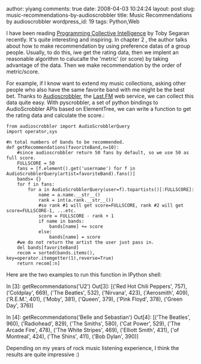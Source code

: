 author: yiyang
comments: true
date: 2008-04-03 10:24:24
layout: post
slug: music-recommendations-by-audioscrobbler
title: Music Recommendations by audioscrobbler
wordpress_id: 19
tags: Python,Web

I have been reading [Programming Collective Intelligence](http://www.oreilly.com/catalog/9780596529321) by Toby Segaran recently. It's quite interesting and inspiring. In chapter 2 , the author talks about how to make recommendation by using preference datas of  a  group  people.  Usually, to  do this, iwe get the rating data, then we implent an reasonable algorithm to calucalte the 'metric' (or score) by taking advantage of the data. Then we make recommendation by the order of metric/score.

For  example, if I know want to extend my music collections, asking other people who also have the same favorite band with me  might be the best bet. Thanks to [Audioscrobbler](http://www.audioscrobbler.net/data/webservices/), the [Last.FM](http://last.fm) web service, we can collect this data quite easy. With pyscrobbler,  a set of python bindings to  AudioScrobbler APIs based on ElementTree, we can write a function to get the rating data and calculate the score.:

    
    
    from audioscrobbler import AudioScrobblerQuery
    import operator,sys
    
    #n total numbers of bands to be recommended.
    def getRecommendations(favoriteBand,n=10):
    	#since audioscrobbler return 50 fans by default, so we use 50 as full score.
    	FULLSCORE = 50
    	fans = [f.element().get('username') for f in AudioScrobblerQuery(artist=favoriteBand).fans()]
    	bands= {}
    	for f in fans:
    		for a in AudioScrobblerQuery(user=f).topartists()[:FULLSCORE]:
    			name = a.name.__str__()
    			rank = int(a.rank.__str__())
    			#so rank #1 will get score=FULLSCORE, rank #2 will get score=FULLSCORE-1, ...etc.
    			score = FULLSCORE - rank + 1
    			if name in bands:
    				bands[name] += score
    			else:
    				bands[name] = score
    	#we do not return the artist the user just pass in.
    	del bands[favoriteBand]
    	recom = sorted(bands.items(), key=operator.itemgetter(1),reverse=True)
    	return recom[:n]
    
    



Here are the two examples to run this function in IPython shell:

In [3]: getRecommendations('U2')
Out[3]:
[('Red Hot Chili Peppers', 757),
('Coldplay', 669),
('The Beatles', 532),
('Nirvana', 423),
('Aerosmith', 409),
('R.E.M.', 401),
('Moby', 381),
('Queen', 379),
('Pink Floyd', 378),
('Green Day', 376)]

In [4]: getRecommendations('Belle and Sebastian')
Out[4]:
[('The Beatles', 960),
('Radiohead', 829),
('The Smiths', 580),
('Cat Power', 529),
('The Arcade Fire', 478),
('The White Stripes', 469),
('Elliott Smith', 431),
('of Montreal', 424),
('The Shins', 411),
('Bob Dylan', 390)]

Depending on my years of rock music listening experience, I think the results are quite impressive :)
